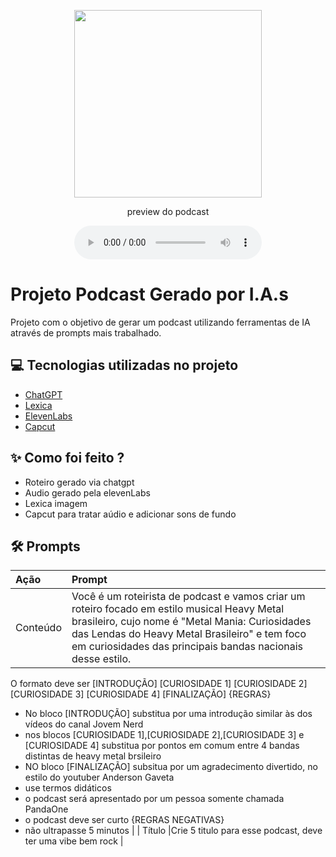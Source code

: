 <p align="center">
<img 
    src="./assets/guita.png"
    width="300"
/>
</p>

<p align="center">
    preview do podcast
</p>

<div align="center">
    <audio src="output/podRock.mp4" controls title="Podcast editado"></audio>
</div>

# Projeto Podcast Gerado por I.A.s

Projeto com o objetivo de gerar um podcast utilizando ferramentas de IA através de prompts mais trabalhado.

## 💻 Tecnologias utilizadas no projeto

- [ChatGPT](https://chat.openai.com/) 
- [Lexica](https://lexica.art/)
- [ElevenLabs](https://beta.elevenlabs.io/)
- [Capcut](https://www.capcut.com/pt-br/)

## ✨ Como foi feito ?

- Roteiro gerado via chatgpt
- Audio gerado pela elevenLabs
- Lexica imagem
- Capcut para tratar aúdio e adicionar sons de fundo

## 🛠️ Prompts
| Ação   | Prompt                                                                                                                                                           |
|:-------|:-----------------------------------------------------------------------------------------------------------------------------------------------------------------|
| Conteúdo | Você é um roteirista de podcast e vamos criar um roteiro focado em estilo musical Heavy Metal brasileiro, cujo nome é "Metal Mania: Curiosidades das Lendas do Heavy Metal Brasileiro" e tem foco em curiosidades das principais bandas nacionais desse estilo.
O formato deve ser
[INTRODUÇÃO]
[CURIOSIDADE 1]
[CURIOSIDADE 2]
[CURIOSIDADE 3]
[CURIOSIDADE 4]
[FINALIZAÇÃO]
{REGRAS}
- No bloco [INTRODUÇÃO] substitua por uma introdução similar às dos vídeos do canal Jovem Nerd
- nos blocos [CURIOSIDADE 1],[CURIOSIDADE 2],[CURIOSIDADE 3] e [CURIOSIDADE 4] substitua por pontos em comum entre 4 bandas distintas de heavy metal brsileiro
- NO bloco [FINALIZAÇÃO] subsitua por um agradecimento divertido, no estilo do youtuber Anderson Gaveta
- use termos didáticos
- o podcast será apresentado por um pessoa somente chamada PandaOne
- o podcast deve ser curto
{REGRAS NEGATIVAS}
- não ultrapasse 5 minutos |
| Título |Crie 5 titulo para esse podcast, deve ter uma vibe bem rock              |              
